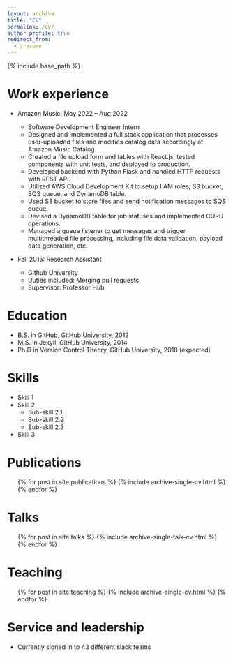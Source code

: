 ```yaml
---
layout: archive
title: "CV"
permalink: /cv/
author_profile: true
redirect_from:
  - /resume
---
```


{% include base_path %}

Work experience
======
* Amazon Music: May 2022 – Aug 2022
  * Software Development Engineer Intern
  * Designed and implemented a full stack application that processes    user-uploaded files and modifies catalog data accordingly at Amazon Music Catalog.
  * Created a file upload form and tables with React.js, tested components with unit tests, and deployed to production.
  * Developed backend with Python Flask and handled HTTP requests with REST API.
  * Utilized AWS Cloud Development Kit to setup I AM roles, S3 bucket, SQS queue, and DynamoDB table.
  * Used S3 bucket to store files and send notification messages to SQS queue.
  * Devised a DynamoDB table for job statuses and implemented CURD operations.
  * Managed a queue listener to get messages and trigger multithreaded file processing, including file data validation, payload data generation, etc.

* Fall 2015: Research Assistant
  * Github University
  * Duties included: Merging pull requests
  * Supervisor: Professor Hub
  
Education
======
* B.S. in GitHub, GitHub University, 2012
* M.S. in Jekyll, GitHub University, 2014
* Ph.D in Version Control Theory, GitHub University, 2018 (expected)

Skills
======
* Skill 1
* Skill 2
  * Sub-skill 2.1
  * Sub-skill 2.2
  * Sub-skill 2.3
* Skill 3

Publications
======
  <ul>{% for post in site.publications %}
    {% include archive-single-cv.html %}
  {% endfor %}</ul>
  
Talks
======
  <ul>{% for post in site.talks %}
    {% include archive-single-talk-cv.html %}
  {% endfor %}</ul>
  
Teaching
======
  <ul>{% for post in site.teaching %}
    {% include archive-single-cv.html %}
  {% endfor %}</ul>
  
Service and leadership
======
* Currently signed in to 43 different slack teams
